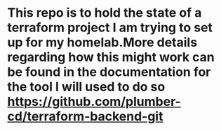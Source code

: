 # This repo is to hold the state of a terraform project I am trying to set up for my homelab.More details regarding how this might work can be found in the documentation for the tool I will used to do so https://github.com/plumber-cd/terraform-backend-git
